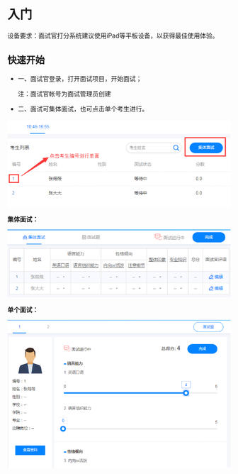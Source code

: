 # 入门

设备要求：面试官打分系统建议使用iPad等平板设备，以获得最佳使用体验。

## 快速开始

* 一、面试官登录，打开面试项目，开始面试；

    注：面试官帐号为面试管理员创建

* 二、面试可集体面试，也可点击单个考生进行。

![PNG](image/m1-1.png)

**集体面试：**

![PNG](image/m1-2.png)

**单个面试：**

![PNG](image/m1-3.png)
